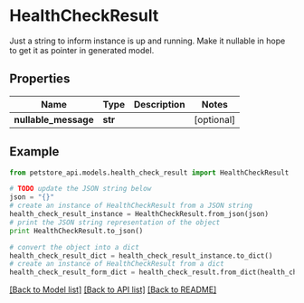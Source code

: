 # HealthCheckResult

Just a string to inform instance is up and running. Make it nullable in hope to get it as pointer in generated model.

## Properties

Name | Type | Description | Notes
------------ | ------------- | ------------- | -------------
**nullable_message** | **str** |  | [optional] 

## Example

```python
from petstore_api.models.health_check_result import HealthCheckResult

# TODO update the JSON string below
json = "{}"
# create an instance of HealthCheckResult from a JSON string
health_check_result_instance = HealthCheckResult.from_json(json)
# print the JSON string representation of the object
print HealthCheckResult.to_json()

# convert the object into a dict
health_check_result_dict = health_check_result_instance.to_dict()
# create an instance of HealthCheckResult from a dict
health_check_result_form_dict = health_check_result.from_dict(health_check_result_dict)
```
[[Back to Model list]](../README.md#documentation-for-models) [[Back to API list]](../README.md#documentation-for-api-endpoints) [[Back to README]](../README.md)


